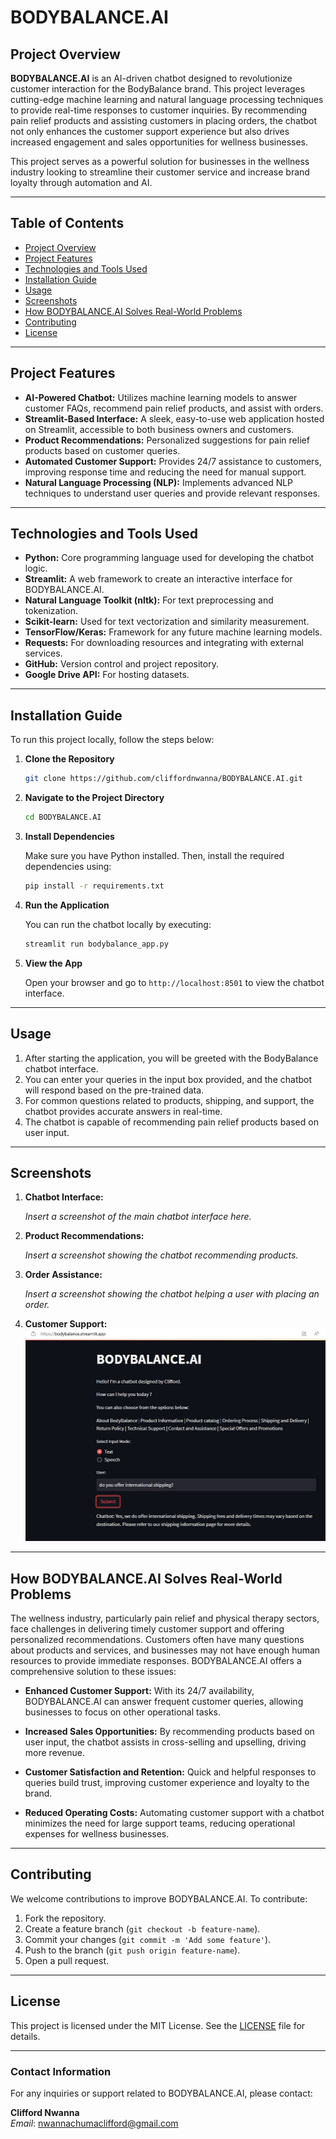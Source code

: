 # BODYBALANCE.AI 

## Project Overview

**BODYBALANCE.AI** is an AI-driven chatbot designed to revolutionize customer interaction for the BodyBalance brand. This project leverages cutting-edge machine learning and natural language processing techniques to provide real-time responses to customer inquiries. By recommending pain relief products and assisting customers in placing orders, the chatbot not only enhances the customer support experience but also drives increased engagement and sales opportunities for wellness businesses.

This project serves as a powerful solution for businesses in the wellness industry looking to streamline their customer service and increase brand loyalty through automation and AI.

---

## Table of Contents

- [Project Overview](#project-overview)
- [Project Features](#project-features)
- [Technologies and Tools Used](#technologies-and-tools-used)
- [Installation Guide](#installation-guide)
- [Usage](#usage)
- [Screenshots](#screenshots)
- [How BODYBALANCE.AI Solves Real-World Problems](#how-bodybalanceai-solves-real-world-problems)
- [Contributing](#contributing)
- [License](#license)

---

## Project Features

- **AI-Powered Chatbot:** Utilizes machine learning models to answer customer FAQs, recommend pain relief products, and assist with orders.
- **Streamlit-Based Interface:** A sleek, easy-to-use web application hosted on Streamlit, accessible to both business owners and customers.
- **Product Recommendations:** Personalized suggestions for pain relief products based on customer queries.
- **Automated Customer Support:** Provides 24/7 assistance to customers, improving response time and reducing the need for manual support.
- **Natural Language Processing (NLP):** Implements advanced NLP techniques to understand user queries and provide relevant responses.

---

## Technologies and Tools Used

- **Python:** Core programming language used for developing the chatbot logic.
- **Streamlit:** A web framework to create an interactive interface for BODYBALANCE.AI.
- **Natural Language Toolkit (nltk):** For text preprocessing and tokenization.
- **Scikit-learn:** Used for text vectorization and similarity measurement.
- **TensorFlow/Keras:** Framework for any future machine learning models.
- **Requests:** For downloading resources and integrating with external services.
- **GitHub:** Version control and project repository.
- **Google Drive API:** For hosting datasets.
  
---

## Installation Guide

To run this project locally, follow the steps below:

1. **Clone the Repository**

   ```bash
   git clone https://github.com/cliffordnwanna/BODYBALANCE.AI.git
   ```

2. **Navigate to the Project Directory**

   ```bash
   cd BODYBALANCE.AI
   ```

3. **Install Dependencies**

   Make sure you have Python installed. Then, install the required dependencies using:

   ```bash
   pip install -r requirements.txt
   ```

4. **Run the Application**

   You can run the chatbot locally by executing:

   ```bash
   streamlit run bodybalance_app.py
   ```

5. **View the App**

   Open your browser and go to `http://localhost:8501` to view the chatbot interface.

---

## Usage

1. After starting the application, you will be greeted with the BodyBalance chatbot interface.
2. You can enter your queries in the input box provided, and the chatbot will respond based on the pre-trained data.
3. For common questions related to products, shipping, and support, the chatbot provides accurate answers in real-time.
4. The chatbot is capable of recommending pain relief products based on user input.

---

## Screenshots

1. **Chatbot Interface:**

   *Insert a screenshot of the main chatbot interface here.*

2. **Product Recommendations:**

   *Insert a screenshot showing the chatbot recommending products.*

3. **Order Assistance:**

   *Insert a screenshot showing the chatbot helping a user with placing an order.*
4. **Customer Support:**
   ![BodyBalance AI](https://github.com/cliffordnwanna/BODYBALANCE.AI/raw/main/images/bodybalance.jpg)

---

## How BODYBALANCE.AI Solves Real-World Problems

The wellness industry, particularly pain relief and physical therapy sectors, face challenges in delivering timely customer support and offering personalized recommendations. Customers often have many questions about products and services, and businesses may not have enough human resources to provide immediate responses. BODYBALANCE.AI offers a comprehensive solution to these issues:

- **Enhanced Customer Support:** With its 24/7 availability, BODYBALANCE.AI can answer frequent customer queries, allowing businesses to focus on other operational tasks.
  
- **Increased Sales Opportunities:** By recommending products based on user input, the chatbot assists in cross-selling and upselling, driving more revenue.

- **Customer Satisfaction and Retention:** Quick and helpful responses to queries build trust, improving customer experience and loyalty to the brand.

- **Reduced Operating Costs:** Automating customer support with a chatbot minimizes the need for large support teams, reducing operational expenses for wellness businesses.

---

## Contributing

We welcome contributions to improve BODYBALANCE.AI. To contribute:

1. Fork the repository.
2. Create a feature branch (`git checkout -b feature-name`).
3. Commit your changes (`git commit -m 'Add some feature'`).
4. Push to the branch (`git push origin feature-name`).
5. Open a pull request.

---

## License

This project is licensed under the MIT License. See the [LICENSE](https://github.com/cliffordnwanna/BODYBALANCE.AI/blob/main/LICENSE) file for details.

---

### Contact Information

For any inquiries or support related to BODYBALANCE.AI, please contact:

**Clifford Nwanna**  
*Email*: [nwannachumaclifford@gmail.com](mailto:nwannachumaclifford@gmail.com)

